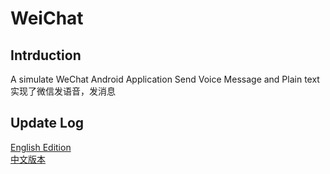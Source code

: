 # WeiChat

## Intrduction
A simulate WeChat Android Application
Send Voice Message and Plain text
实现了微信发语音，发消息
## Update Log
[English Edition](https://github.com/MXlwq/WeiChat/blob/master/LOG_EN.md)  
[中文版本](https://github.com/MXlwq/WeiChat/blob/master/LOG_CH.md)
